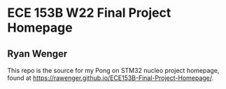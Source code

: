 # ECE 153B W22 Final Project Homepage
## Ryan Wenger

This repo is the source for my Pong on STM32 nucleo project homepage, found at https://rawenger.github.io/ECE153B-Final-Project-Homepage/.
